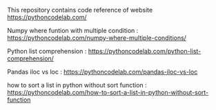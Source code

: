 This repository contains code reference of website https://pythoncodelab.com/

Numpy where funtion with multiple condition : https://pythoncodelab.com/numpy-where-multiple-conditions/

Python list comprehension : https://pythoncodelab.com/python-list-comprehension/

Pandas iloc vs loc : https://pythoncodelab.com/pandas-iloc-vs-loc

how to sort a list in python without sort function : https://pythoncodelab.com/how-to-sort-a-list-in-python-without-sort-function



